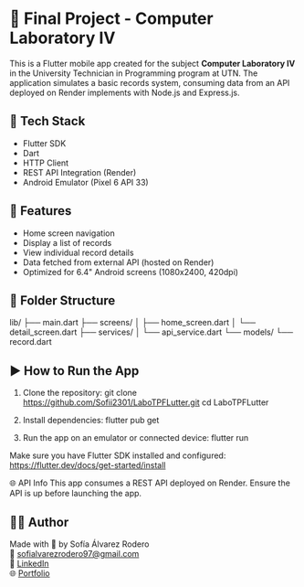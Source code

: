 # 📱 Final Project - Computer Laboratory IV

This is a Flutter mobile app created for the subject **Computer Laboratory IV** in the University Technician in Programming program at UTN. The application simulates a basic records system, consuming data from an API deployed on Render implements with Node.js and Express.js.

## 🚀 Tech Stack

- Flutter SDK
- Dart
- HTTP Client
- REST API Integration (Render)
- Android Emulator (Pixel 6 API 33)

## 📱 Features

- Home screen navigation
- Display a list of records
- View individual record details
- Data fetched from external API (hosted on Render)
- Optimized for 6.4" Android screens (1080x2400, 420dpi)

## 📁 Folder Structure

lib/ ├── main.dart ├── screens/ │ ├── home_screen.dart │ └── detail_screen.dart ├── services/ │ └── api_service.dart └── models/ └── record.dart

## ▶️ How to Run the App

1. Clone the repository:
git clone https://github.com/Sofii2301/LaboTPFLutter.git
cd LaboTPFLutter

2. Install dependencies:
flutter pub get

3. Run the app on an emulator or connected device:
flutter run

Make sure you have Flutter SDK installed and configured: https://flutter.dev/docs/get-started/install

🌐 API Info
This app consumes a REST API deployed on Render. Ensure the API is up before launching the app.

## 🧑‍💻 Author  

Made with 💙 by Sofía Álvarez Rodero  
📧 sofialvarezrodero97@gmail.com  
🔗 [LinkedIn](https://www.linkedin.com/in/sofi-alvarez-rodero)  
🌐 [Portfolio](https://sofiaalvarezrodero.vercel.app)
